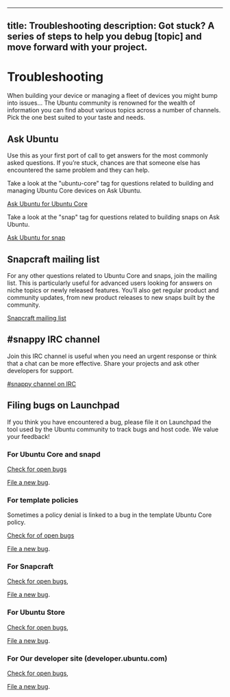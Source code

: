 ----
title: Troubleshooting
description: Got stuck? A series of steps to help you debug [topic] and move forward with your project.
----

# Troubleshooting

When building your device or managing a fleet of devices you might bump into issues... The Ubuntu community is renowned for the wealth of information you can find about various topics across a number of channels. Pick the one best suited to your taste and needs.

## Ask Ubuntu 
Use this as your first port of call to get answers for the most commonly asked questions. If you’re stuck, chances are that someone else has encountered the same problem and they can help. 

Take a look at the "ubuntu-core" tag for questions related to building and managing Ubuntu Core devices on Ask Ubuntu.

[Ask Ubuntu for Ubuntu Core](http://askubuntu.com/questions/tagged/ubuntu-core)

Take a look at the "snap" tag for questions related to building snaps on Ask Ubuntu.

[Ask Ubuntu for snap](http://askubuntu.com/questions/tagged/snap)

## Snapcraft mailing list 
For any other questions related to Ubuntu Core and snaps, join the mailing list. This is particularly useful for advanced users looking for answers on niche topics or newly released features. You’ll also get regular product and community updates, from new product releases to new snaps built by the community.

[Snapcraft mailing list](https://lists.snapcraft.io/mailman/listinfo/snapcraft)

## #snappy IRC channel
Join this IRC channel is useful when you need an urgent response or think that a chat can be more effective. Share your projects and ask other developers for support. 

[#snappy channel on IRC](https://webchat.freenode.net/?channels=snappy)

## Filing bugs on Launchpad
If you think you have encountered a bug, please file it on Launchpad the tool used by the Ubuntu community to track bugs and host code. We value your feedback!

### For Ubuntu Core and snapd
[Check for open bugs](https://bugs.launchpad.net/snappy/+bugs)

[File a new bug](https://bugs.launchpad.net/snappy/+filebug).

### For template policies
Sometimes a policy denial is linked to a bug in the template Ubuntu Core policy.

[Check for of open bugs](https://bugs.launchpad.net/ubuntu/+source/ubuntu-core-security/+bugs)

[File a new bug](https://bugs.launchpad.net/ubuntu/+source/ubuntu-core-security/+filebug).

### For Snapcraft
[Check for open bugs](https://bugs.launchpad.net/snapcraft/+bugs), 

[File a new bug](https://bugs.launchpad.net/snapcraft/+filebug).

### For Ubuntu Store
[Check for open bugs](https://bugs.launchpad.net/software-center-agent), 

[File a new bug](https://bugs.launchpad.net/software-center-agent/+filebug).

### For Our developer site (developer.ubuntu.com)
[Check for open bugs](https://bugs.launchpad.net/developer-ubuntu-com/+bugs), 

[File a new bug](https://bugs.launchpad.net/developer-ubuntu-com/+filebug).
